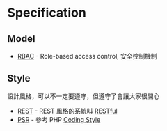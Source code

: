 Specification
=============

Model
-----

* [RBAC](https://en.wikipedia.org/wiki/Role-based_access_control) - Role-based access control, 安全控制機制

Style
-----

設計風格，可以不一定要遵守，但遵守了會讓大家很開心

* [REST](https://zh.wikipedia.org/wiki/REST) - REST 風格的系統叫 [RESTful](/restful/README.md)
* [PSR](http://www.php-fig.org/psr/) - 參考 PHP [Coding Style](/pdl/php/coding-style.md)
